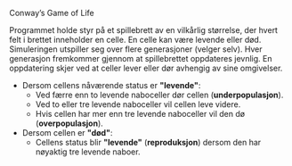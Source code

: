  Conway’s Game of Life

 Programmet holde styr på et spillebrett av en vilkårlig størrelse, der hvert felt i brettet inneholder en celle. En celle kan være levende eller død. 
 Simuleringen utspiller seg over flere generasjoner (velger selv). Hver generasjon fremkommer gjennom at spillebrettet oppdateres jevnlig. En oppdatering skjer ved at celler lever eller dør avhengig av sine omgivelser.
 
 - Dersom cellens nåværende status er **"levende"**:
    - Ved færre enn to levende naboceller dør cellen (**underpopulasjon**).
    - Ved to eller tre levende naboceller vil cellen leve videre.
    - Hvis cellen har mer enn tre levende naboceller vil den dø (**overpopulasjon**).
- Dersom cellen er **"død"**:
    - Cellens status blir **"levende"** (**reproduksjon**) dersom den har nøyaktig tre levende naboer.


    
